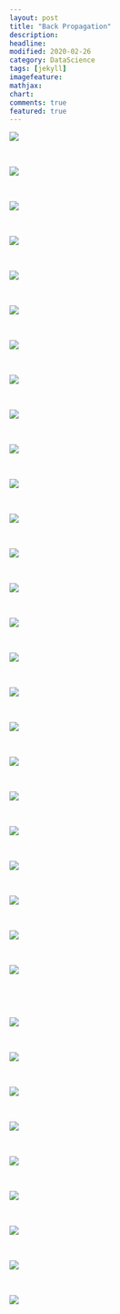 ```yaml
---
layout: post
title: "Back Propagation"
description: 
headline: 
modified: 2020-02-26
category: DataScience
tags: [jekyll]
imagefeature: 
mathjax: 
chart: 
comments: true
featured: true
---
```


<p><img src="https://adb-bucket3.s3.amazonaws.com/media/ckupload/2019/11/25/image_3DsJU4I.png" /></p>

<p>&nbsp;</p>

<p><img src="https://adb-bucket3.s3.amazonaws.com/media/ckupload/2019/11/25/image_VCt9o1b.png" /></p>

<p>&nbsp;</p>

<p><img src="https://adb-bucket3.s3.amazonaws.com/media/ckupload/2019/11/25/image_EPWSHi3.png" /></p>

<p>&nbsp;</p>

<p><img src="https://adb-bucket3.s3.amazonaws.com/media/ckupload/2019/11/25/image_3cJNF2s.png" /></p>

<p>&nbsp;</p>

<p><img src="https://adb-bucket3.s3.amazonaws.com/media/ckupload/2019/11/25/image_91hLG8x.png" /></p>

<p>&nbsp;</p>

<p><img src="https://adb-bucket3.s3.amazonaws.com/media/ckupload/2019/11/25/image_V3xmFXT.png" /></p>

<p>&nbsp;</p>

<p><img src="https://adb-bucket3.s3.amazonaws.com/media/ckupload/2019/11/25/image_TVIsxfY.png" /></p>

<p>&nbsp;</p>

<p><img src="https://adb-bucket3.s3.amazonaws.com/media/ckupload/2019/11/26/image.png" /></p>

<p>&nbsp;</p>

<p><img src="https://adb-bucket3.s3.amazonaws.com/media/ckupload/2019/11/26/image_4mIETVy.png" /></p>

<p>&nbsp;</p>

<p><img src="https://adb-bucket3.s3.amazonaws.com/media/ckupload/2019/11/26/image_fR7Ue9G.png" /></p>

<p>&nbsp;</p>

<p><img src="https://adb-bucket3.s3.amazonaws.com/media/ckupload/2019/11/26/image_ySooHC7.png" /></p>

<p>&nbsp;</p>

<p><img src="https://adb-bucket3.s3.amazonaws.com/media/ckupload/2019/11/26/image_Fq4y9NO.png" /></p>

<p>&nbsp;</p>

<p><img src="https://adb-bucket3.s3.amazonaws.com/media/ckupload/2019/11/26/image_J0KWt3R.png" /></p>

<p>&nbsp;</p>

<p><img src="https://adb-bucket3.s3.amazonaws.com/media/ckupload/2019/11/26/image_RpXW1v1.png" /></p>

<p>&nbsp;</p>

<p><img src="https://adb-bucket3.s3.amazonaws.com/media/ckupload/2019/11/26/image_4DSly4M.png" /></p>

<p>&nbsp;</p>

<p><img src="https://adb-bucket3.s3.amazonaws.com/media/ckupload/2019/11/26/image_FCA0LV8.png" /></p>

<p>&nbsp;</p>

<p><img src="https://adb-bucket3.s3.amazonaws.com/media/ckupload/2019/11/26/image_rg0Rdhj.png" /></p>

<p>&nbsp;</p>

<p><img src="https://adb-bucket3.s3.amazonaws.com/media/ckupload/2019/11/26/image_9Cdnbdu.png" /></p>

<p>&nbsp;</p>

<p><img src="https://adb-bucket3.s3.amazonaws.com/media/ckupload/2019/11/26/image_rXPlgf1.png" /></p>

<p>&nbsp;</p>

<p><img src="https://adb-bucket3.s3.amazonaws.com/media/ckupload/2019/11/26/image_uRmLzWv.png" /></p>

<p>&nbsp;</p>

<p><img src="https://adb-bucket3.s3.amazonaws.com/media/ckupload/2019/11/26/image_rv7RNcR.png" /></p>

<p>&nbsp;</p>

<p><img src="https://adb-bucket3.s3.amazonaws.com/media/ckupload/2019/11/26/image_zDA7cP7.png" /></p>

<p>&nbsp;</p>

<p><img src="https://adb-bucket3.s3.amazonaws.com/media/ckupload/2019/11/26/image_GtnTuDN.png" /></p>

<p>&nbsp;</p>

<p><img src="https://adb-bucket3.s3.amazonaws.com/media/ckupload/2019/11/26/image_nyGPHD4.png" /></p>

<p>&nbsp;</p>

<p><img src="https://adb-bucket3.s3.amazonaws.com/media/ckupload/2019/11/26/image_dFI6it2.png" /></p>

<p>&nbsp;</p>

<p>&nbsp;</p>

<p><img src="https://adb-bucket3.s3.amazonaws.com/media/ckupload/2019/11/26/image_AOry7N7.png" /></p>

<p>&nbsp;</p>

<p><img src="https://adb-bucket3.s3.amazonaws.com/media/ckupload/2019/11/26/image_HvTLiTS.png" /></p>

<p>&nbsp;</p>

<p><img src="https://adb-bucket3.s3.amazonaws.com/media/ckupload/2019/11/26/image_YNtB7BY.png" /></p>

<p>&nbsp;</p>

<p><img src="https://adb-bucket3.s3.amazonaws.com/media/ckupload/2019/11/26/image_cW5tY2v.png" /></p>

<p>&nbsp;</p>

<p><img src="https://adb-bucket3.s3.amazonaws.com/media/ckupload/2019/11/26/image_TyYCnSD.png" /></p>

<p>&nbsp;</p>

<p><img src="https://adb-bucket3.s3.amazonaws.com/media/ckupload/2019/11/26/image_QhPTcJW.png" /></p>

<p>&nbsp;</p>

<p><img src="https://adb-bucket3.s3.amazonaws.com/media/ckupload/2019/11/26/image_c0HjKHH.png" /></p>

<p>&nbsp;</p>

<p><img src="https://adb-bucket3.s3.amazonaws.com/media/ckupload/2019/11/26/image_c3Hft8P.png" /></p>

<p>&nbsp;</p>

<p><img src="https://adb-bucket3.s3.amazonaws.com/media/ckupload/2019/11/26/image_FTkStbA.png" /></p>

<p>&nbsp;</p>

<p>&nbsp;</p>
